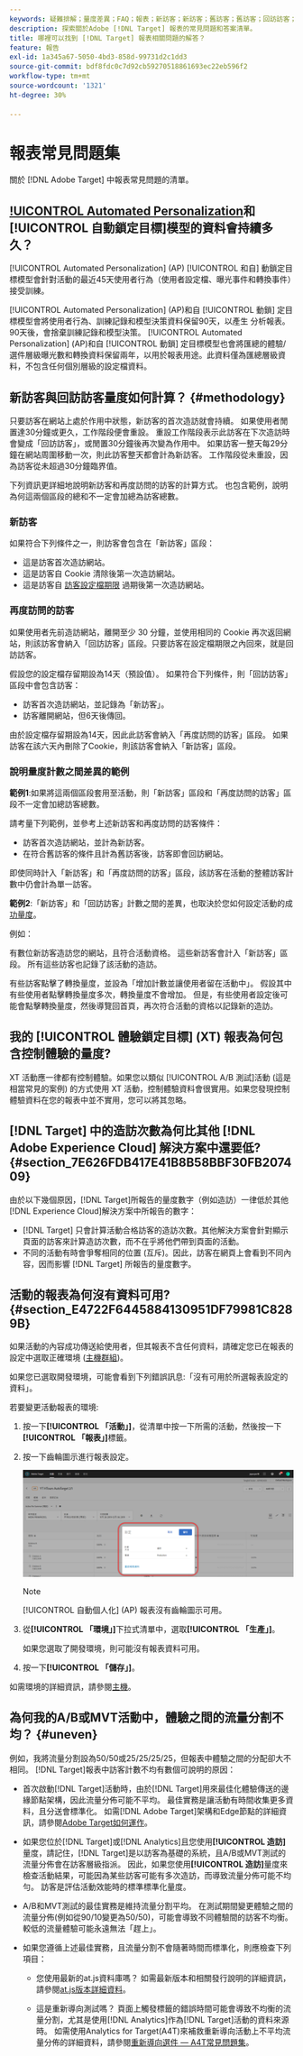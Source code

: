 ```yaml
---
keywords: 疑難排解；量度差異；FAQ；報表；新訪客；新訪客；舊訪客；舊訪客；回訪訪客；新造訪
description: 探索關於Adobe [!DNL Target] 報表的常見問題和答案清單。
title: 哪裡可以找到 [!DNL Target] 報表相關問題的解答？
feature: 報告
exl-id: 1a345a67-5050-4bd3-858d-99731d2c1dd3
source-git-commit: bdf8fdc0c7d92cb59270518861693ec22eb596f2
workflow-type: tm+mt
source-wordcount: '1321'
ht-degree: 30%

---
```


# 報表常見問題集

關於 [!DNL Adobe Target] 中報表常見問題的清單。

## [!UICONTROL Automated Personalization](AP)和[!UICONTROL 自動鎖定目標]模型的資料會持續多久？

[!UICONTROL Automated Personalization] (AP) [!UICONTROL 和自] 動鎖定目標模型會針對活動的最近45天使用者行為（使用者設定檔、曝光事件和轉換事件）接受訓練。

[!UICONTROL Automated Personalization] (AP)和自 [!UICONTROL 動鎖] 定目標模型會將使用者行為、訓練記錄和模型決策資料保留90天，以產生  分析報表。90天後，會捨棄訓練記錄和模型決策。 [!UICONTROL Automated Personalization] (AP)和自 [!UICONTROL 動鎖] 定目標模型也會將匯總的體驗/選件層級曝光數和轉換資料保留兩年，以用於報表用途。此資料僅為匯總層級資料，不包含任何個別層級的設定檔資料。

## 新訪客與回訪訪客量度如何計算？ {#methodology}

只要訪客在網站上處於作用中狀態，新訪客的首次造訪就會持續。
如果使用者閒置達30分鐘或更久，工作階段便會重設。 重設工作階段表示此訪客在下次造訪時會變成「回訪訪客」，或閒置30分鐘後再次變為作用中。
如果訪客一整天每29分鐘在網站周圍移動一次，則此訪客整天都會計為新訪客。 工作階段從未重設，因為訪客從未超過30分鐘臨界值。

下列資訊更詳細地說明新訪客和再度訪問的訪客的計算方式。 也包含範例，說明為何這兩個區段的總和不一定會加總為訪客總數。

### 新訪客

如果符合下列條件之一，則訪客會包含在「新訪客」區段：

* 這是訪客首次造訪網站。
* 這是訪客自 Cookie 清除後第一次造訪網站。
* 這是訪客自 [訪客設定檔期限](/help/c-target/c-visitor-profile/visitor-profile-lifetime.md) 過期後第一次造訪網站。

### 再度訪問的訪客

如果使用者先前造訪網站，離開至少 30 分鐘，並使用相同的 Cookie 再次返回網站，則該訪客會納入「回訪訪客」區段。只要訪客在設定檔期限之內回來，就是回訪訪客。

假設您的設定檔存留期設為14天（預設值）。 如果符合下列條件，則「回訪訪客」區段中會包含訪客：

* 訪客首次造訪網站，並記錄為「新訪客」。
* 訪客離開網站，但6天後傳回。

由於設定檔存留期設為14天，因此此訪客會納入「再度訪問的訪客」區段。 如果訪客在該六天內刪除了Cookie，則該訪客會納入「新訪客」區段。

### 說明量度計數之間差異的範例

**範例1**:如果將這兩個區段套用至活動，則「新訪客」區段和「再度訪問的訪客」區段不一定會加總訪客總數。

請考量下列範例，並參考上述新訪客和再度訪問的訪客條件：

* 訪客首次造訪網站，並計為新訪客。
* 在符合舊訪客的條件且計為舊訪客後，訪客即會回訪網站。

即使同時計入「新訪客」和「再度訪問的訪客」區段，該訪客在活動的整體訪客計數中仍會計為單一訪客。

**範例2**:「新訪客」和「回訪訪客」計數之間的差異，也取決於您如何設定活動的成 [功量度](/help/c-activities/r-success-metrics/success-metrics.md)。

例如：

有數位新訪客造訪您的網站，且符合活動資格。 這些新訪客會計入「新訪客」區段。 所有這些訪客也記錄了該活動的造訪。

有些訪客點擊了轉換量度，並設為「增加計數並讓使用者留在活動中」。 假設其中有些使用者點擊轉換量度多次，轉換量度不會增加。 但是，有些使用者設定後可能會點擊轉換量度，然後導覽回首頁，再次符合活動的資格以記錄新的造訪。

## 我的 [!UICONTROL 體驗鎖定目標] (XT) 報表為何包含控制體驗的量度?

XT 活動應一律都有控制體驗。如果您以類似 [!UICONTROL A/B 測試]活動 (這是相當常見的案例) 的方式使用 XT 活動，控制體驗資料會很實用。如果您發現控制體驗資料在您的報表中並不實用，您可以將其忽略。

## [!DNL Target] 中的造訪次數為何比其他 [!DNL Adobe Experience Cloud] 解決方案中還要低?  {#section_7E626FDB417E41B8B58BBF30FB207409}

由於以下幾個原因，[!DNL Target]所報告的量度數字（例如造訪）一律低於其他[!DNL Experience Cloud]解決方案中所報告的數字：

* [!DNL Target] 只會計算活動合格訪客的造訪次數。其他解決方案會針對顯示頁面的訪客來計算造訪次數，而不在乎將他們帶到頁面的活動。
* 不同的活動有時會爭奪相同的位置 (互斥)。因此，訪客在網頁上會看到不同內容，因而影響 [!DNL Target] 所報告的量度數字。

## 活動的報表為何沒有資料可用? {#section_E4722F6445884130951DF79981C8289B}

如果活動的內容成功傳送給使用者，但其報表不含任何資料，請確定您已在報表的設定中選取正確環境 ([主機群組](/help/administrating-target/hosts.md))。

如果您已選取開發環境，可能會看到下列錯誤訊息:「沒有可用於所選報表設定的資料」。

若要變更活動報表的環境:

1. 按一下&#x200B;**[!UICONTROL 「活動」]**，從清單中按一下所需的活動，然後按一下&#x200B;**[!UICONTROL 「報表」]**&#x200B;標籤。
1. 按一下齒輪圖示進行報表設定。

   ![A/B 設定對話方塊](/help/c-reports/c-report-settings/assets/ab_settings_dialog.png)

   >[!NOTE]
   >
   >[!UICONTROL 自動個人化] (AP) 報表沒有齒輪圖示可用。

1. 從&#x200B;**[!UICONTROL 「環境」]**&#x200B;下拉式清單中，選取&#x200B;**[!UICONTROL 「生產」]**。

   如果您選取了開發環境，則可能沒有報表資料可用。

1. 按一下&#x200B;**[!UICONTROL 「儲存」]**。

如需環境的詳細資訊，請參閱[主機](/help/administrating-target/hosts.md#concept_516BB01EBFBD4449AB03940D31AEB66E)。

## 為何我的A/B或MVT活動中，體驗之間的流量分割不均？ {#uneven}

例如，我將流量分割設為50/50或25/25/25/25，但報表中體驗之間的分配卻大不相同。 [!DNL Target]報表中訪客計數不均有數個可說明的原因：

* 首次啟動[!DNL Target]活動時，由於[!DNL Target]用來最佳化體驗傳送的邊緣節點架構，因此流量分佈可能不平均。 最佳實務是讓活動有時間收集更多資料，且分送會標準化。 如需[!DNL Adobe Target]架構和Edge節點的詳細資訊，請參閱[Adobe Target如何運作](/help/c-intro/how-target-works.md)。
* 如果您位於[!DNL Target]或[!DNL Analytics]且您使用&#x200B;**[!UICONTROL 造訪]**&#x200B;量度，請記住，[!DNL Target]是以訪客為基礎的系統，且A/B或MVT測試的流量分佈會在訪客層級指派。 因此，如果您使用&#x200B;**[!UICONTROL 造訪]**&#x200B;量度來檢查活動結果，可能因為某些訪客可能有多次造訪，而導致流量分佈可能不均勻。 訪客是評估活動效能時的標準標準化量度。
* A/B和MVT測試的最佳實務是維持流量分割平均。 在測試期間變更體驗之間的流量分佈(例如從90/10變更為50/50)，可能會導致不同體驗間的訪客不均衡。 較低的流量體驗可能永遠無法「趕上」。
* 如果您遵循上述最佳實務，且流量分割不會隨著時間而標準化，則應檢查下列項目：

   * 您使用最新的at.js資料庫嗎？ 如需最新版本和相關發行說明的詳細資訊，請參閱[at.js版本詳細資料](/help/c-implementing-target/c-implementing-target-for-client-side-web/target-atjs-versions.md)。

   * 這是重新導向測試嗎？ 頁面上觸發標籤的錯誤時間可能會導致不均衡的流量分割，尤其是使用[!DNL Analytics]作為[!DNL Target]活動的資料來源時。 如需使用Analytics for Target(A4T)來補救重新導向活動上不平均流量分佈的詳細資料，請參閱[重新導向選件 — A4T常見問題集](/help/c-integrating-target-with-mac/a4t/r-a4t-faq/a4t-faq-redirect-offers.md)。
